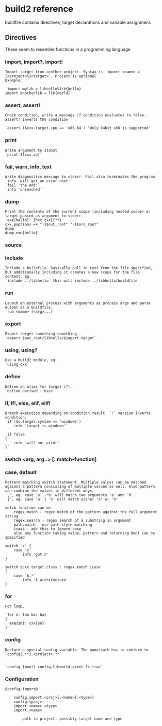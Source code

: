 # build2 reference

buildfile contains directives, target declarations and variable assignmens

## Directives

These seem to resemble functions in a programming language

### import, import?, import!
	Import target from another project. Syntax is `import <name> = [<project>%]<target>`. Project is optional
	Example:

	`import mylib = libhello%lib{hello}
	import anotherlib = lib{world}`
	
### assert, assert!
	Check condition, write a message if condition evaluates to false. assert! inverts the condition

	`assert ($cxx.target.cpu == 'x86_64') 'Only 64bit x86 is supported'

### print
	Write argument to stdout
	`print $(cxx.id)`

### fail, warn, info, text
	Write diagnostics message to stderr. Fail also terminates the program.
	`info 'will get an error next'`
	`fail 'the end'`
	`info 'unreached'`

### dump
	Print the contents of the current scope (including nested scope) or target passed as argument to stderr.
	`exe{hello}: {hxx cxx}{**}
	cxx.poptions =+ "-I$out_root" "-I$src_root"
	dump
	dump exe{hello}`

### source

### include
	Include a buildfile. Basically pull in text from the file specified, but additionally including it creates a new scope for the file content. Eg.
	`include ../libhello` this will include ../libhello/buildfile

### run
	Launch an external process with arguments as process args and parse output as a buildfile.
    `run <name> [<arg>...]`

### export
	Export target something something..
	`export $out_root/libhello/$import.target`

### using, using?
	Use a build2 module, eg.
	`using cxx`

### define
	Define an alias for target (?).
	`define derived : base`

### if, if!, else, elif, elif!
	Branch execution depending on condition result. `!` version inverts condition.
	`if ($c.target.system == 'windows')
		info 'target is windows'`

	`if false
	{
		info 'will not print'
	}`


### switch <arg, arg..> [: match-function]
### case, default
	Pattern matching switch statement. Multiple values can be matched against a pattern consisting of multiple values as well. Also pattern can combine the values in different ways:
	',', eg. case 'a', 'b' will match two arguments 'a' and 'b'.
	'|', eg. case 'a' | 'b' will match either 'a' or 'b'

	match function can be
		regex.match - regex match of the pattern against the full argument string 
		regex.search - regex search of a substring in argument
		path.match - use path-style matching
		icase - add this to ignore case
		also any function taking value, pattern and returning bool can be specified

	switch 'x' {
		case 'x'
			info 'got x'
	}

	switch $cxx.target.class : regex.match icase
	{
		case 'A.*'
			info 'A architecture'
	}

### for
	For loop.

	`for n: foo bar baz
	{
	  exe{$n}: cxx{$n}
	}`

### config
	Declare a special config variable. The name/path has to conform to `config[.**].<project>.**`


	`config [bool] config.libworld.greet ?= true`



### Configuration

	@config.import@

		config.import.<proj>[.<name>[.<type>]
		config.<proj>
		import.<name>.<type>
		import.<name>

			path to project, possibly target name and type



